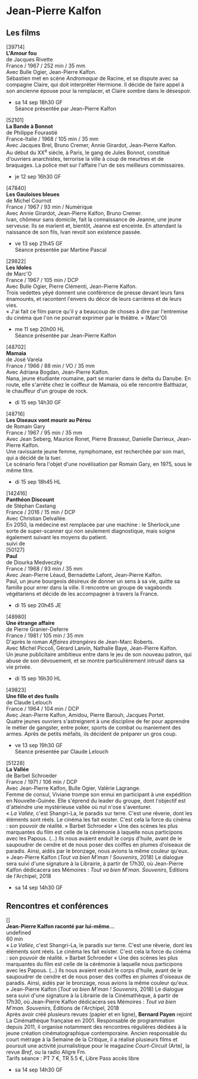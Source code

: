 # Jean-Pierre Kalfon

## Les films

[39714]  
**L'Amour fou**  
de Jacques Rivette  
France / 1967 / 252 min / 35 mm  
Avec Bulle Ogier, Jean-Pierre Kalfon.  
Sébastien met en scène _Andromaque_ de Racine, et se dispute avec sa compagne Claire, qui doit interpréter Hermione. Il décide de faire appel à son ancienne épouse pour la remplacer, et Claire sombre dans le désespoir.

- sa 14 sep 18h30 GF  
Séance présentée par Jean-Pierre Kalfon

[52101]  
**La Bande à Bonnot**  
de Philippe Fourastié  
France-Italie / 1968 / 105 min / 35 mm  
Avec Jacques Brel, Bruno Cremer, Annie Girardot, Jean-Pierre Kalfon.  
Au début du XX<sup>e</sup> siècle, à Paris, le gang de Jules Bonnot, constitué d'ouvriers anarchistes, terrorise la ville à coup de meurtres et de braquages. La police met sur l'affaire l'un de ses meilleurs commissaires.

- je 12 sep 16h30 GF

[47840]  
**Les Gauloises bleues**  
de Michel Cournot  
France / 1967 / 93 min / Numérique  
Avec Annie Girardot, Jean-Pierre Kalfon, Bruno Cremer.  
Ivan, chômeur sans domicile, fait la connaissance de Jeanne, une jeune serveuse. Ils se marient et, bientôt, Jeanne est enceinte. En attendant la naissance de son fils, Ivan revoit son existence passée.

- ve 13 sep 21h45 GF  
Séance présentée par Martine Pascal

[29822]  
**Les Idoles**  
de Marc'O  
France / 1967 / 105 min / DCP  
Avec Bulle Ogier, Pierre Clémenti, Jean-Pierre Kalfon.  
Trois vedettes yéyé donnent une conférence de presse devant leurs fans énamourés, et racontent l'envers du décor de leurs carrières et de leurs vies.  
« J'ai fait ce film parce qu'il y a beaucoup de choses à dire par l'entremise du cinéma que l'on ne pourrait exprimer par le théâtre. » (Marc'O)

- me 11 sep 20h00 HL  
Séance présentée par Jean-Pierre Kalfon

[48702]  
**Mamaia**  
de José Varela  
France / 1966 / 88 min / VO / 35 mm  
Avec Adriana Bogdan, Jean-Pierre Kalfon.  
Nana, jeune étudiante roumaine, part se marier dans le delta du Danube. En route, elle s'arrête chez le coiffeur de Mamaia, où elle rencontre Balthazar, le chauffeur d'un groupe de rock.

- di 15 sep 14h30 GF

[48716]  
**Les Oiseaux vont mourir au Pérou**  
de Romain Gary  
France / 1967 / 95 min / 35 mm  
Avec Jean Seberg, Maurice Ronet, Pierre Brasseur, Danielle Darrieux, Jean-Pierre Kalfon.  
Une ravissante jeune femme, nymphomane, est recherchée par son mari, qui a décidé de la tuer.  
Le scénario fera l'objet d'une novélisation par Romain Gary, en 1975, sous le même titre.

- di 15 sep 18h45 HL

[142416]  
**Panthéon Discount**  
de Stéphan Castang  
France / 2016 / 15 min / DCP  
Avec Christian Delvallée.  
En 2050, la médecine est remplacée par une machine : le Sherlock,une sorte de super-scanner qui non seulement diagnostique, mais soigne également suivant les moyens du patient.  
suivi de  
[50127]  
**Paul**  
de Diourka Medveczky  
France / 1968 / 93 min / 35 mm  
Avec Jean-Pierre Léaud, Bernadette Lafont, Jean-Pierre Kalfon.  
Paul, un jeune bourgeois désireux de donner un sens à sa vie, quitte sa famille pour errer dans la ville. Il rencontre un groupe de vagabonds végétariens et décide de les accompagner à travers la France.

- di 15 sep 20h45 JE

[48980]  
**Une étrange affaire**  
de Pierre Granier-Deferre  
France / 1981 / 105 min / 35 mm  
D'après le roman _Affaires étrangères_ de Jean-Marc Roberts.  
Avec Michel Piccoli, Gérard Lanvin, Nathalie Baye, Jean-Pierre Kalfon.  
Un jeune publicitaire ambitieux entre dans le jeu de son nouveau patron, qui abuse de son dévouement, et se montre particulièrement intrusif dans sa vie privée.

- di 15 sep 16h30 HL

[49823]  
**Une fille et des fusils**  
de Claude Lelouch  
France / 1964 / 104 min / DCP  
Avec Jean-Pierre Kalfon, Amidou, Pierre Barouh, Jacques Portet.  
Quatre jeunes ouvriers s'astreignent à une discipline de fer pour apprendre le métier de gangster, entre poker, sports de combat ou maniement des armes. Après de petits méfaits, ils décident de préparer un gros coup.

- ve 13 sep 19h30 GF  
Séance présentée par Claude Lelouch

[51228]  
**La Vallée**  
de Barbet Schroeder  
France / 1971 / 106 min / DCP  
Avec Jean-Pierre Kalfon, Bulle Ogier, Valérie Lagrange.  
Femme de consul, Viviane trompe son ennui en participant à une expédition en Nouvelle-Guinée. Elle s'éprend du leader du groupe, dont l'objectif est d'atteindre une mystérieuse vallée où nul n'ose s'aventurer.  
« _La Vallée_, c'est Shangri-La, le paradis sur terre. C'est une rêverie, dont les éléments sont réels. Le cinéma les fait exister. C'est cela la force du cinéma : son pouvoir de réalité. » Barbet Schroeder « Une des scènes les plus marquantes du film est celle de la cérémonie à laquelle nous participons avec les Papous. (...) Ils nous avaient enduit le corps d'huile, avant de le saupoudrer de cendre et de nous poser des coiffes en plumes d'oiseaux de paradis. Ainsi, aidés par le bronzage, nous avions la même couleur qu'eux. » Jean-Pierre Kalfon (_Tout va bien M'man ! Souvenirs_, 2018) Le dialogue sera suivi d'une signature à la Librairie, à partir de 17h30, où Jean-Pierre Kalfon dédicacera ses Mémoires : _Tout va bien M'man. Souvenirs_, Éditions de l'Archipel, 2018

- sa 14 sep 14h30 GF

## Rencontres et conférences

[]  
**Jean-Pierre Kalfon raconté par lui-même...**  
undefined  
60 min  
« _La Vallée_, c'est Shangri-La, le paradis sur terre. C'est une rêverie, dont les éléments sont réels. Le cinéma les fait exister. C'est cela la force du cinéma : son pouvoir de réalité. » Barbet Schroeder « Une des scènes les plus marquantes du film est celle de la cérémonie à laquelle nous participons avec les Papous. (...) Ils nous avaient enduit le corps d'huile, avant de le saupoudrer de cendre et de nous poser des coiffes en plumes d'oiseaux de paradis. Ainsi, aidés par le bronzage, nous avions la même couleur qu'eux. » Jean-Pierre Kalfon (_Tout va bien M'man ! Souvenirs_, 2018) Le dialogue sera suivi d'une signature à la Librairie de la Cinémathèque, à partir de 17h30, où Jean-Pierre Kalfon dédicacera ses Mémoires : _Tout va bien M'man. Souvenirs_, Éditions de l'Archipel, 2018  
Après avoir créé plusieurs revues (papier et en ligne), **Bernard Payen** rejoint La Cinémathèque française en 2001. Responsable de programmation depuis 2011, il organise notamment des rencontres régulières dédiées à la jeune création cinématographique contemporaine. Ancien responsable du court métrage à la Semaine de la Critique, il a réalisé plusieurs films et poursuit une activité journalistique pour le magazine _Court-Circuit_ (Arte), la revue _Bref_, ou la radio Aligre Fm.  
Tarifs séance : PT 7 €, TR 5.5 €, Libre Pass accès libre

- sa 14 sep 14h30 GF

